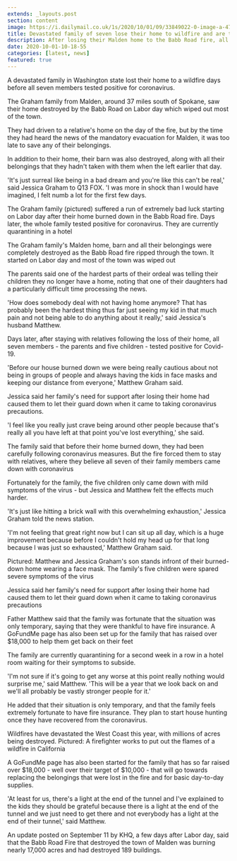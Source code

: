 ```yaml
---
extends: _layouts.post
section: content
image: https://i.dailymail.co.uk/1s/2020/10/01/09/33849022-0-image-a-47_1601540915020.jpg 
title: Devastated family of seven lose their home to wildfire and are then diagnosed with coronavirus  
description: After losing their Malden home to the Babb Road fire, all seven members of the Graham family - parents and five children (pictured) - tested positive for the coronavirus. 
date: 2020-10-01-10-18-55 
categories: [latest, news] 
featured: true 
--- 
```

A devastated family in Washington state lost their home to a wildfire days before all seven members tested positive for coronavirus.

The Graham family from Malden, around 37 miles south of Spokane, saw their home destroyed by the Babb Road on Labor day which wiped out most of the town. 

They had driven to a relative's home on the day of the fire, but by the time they had heard the news of the mandatory evacuation for Malden, it was too late to save any of their belongings. 

In addition to their home, their barn was also destroyed, along with all their belongings that they hadn't taken with them when the left earlier that day.

'It's just surreal like being in a bad dream and you're like this can't be real,' said Jessica Graham to Q13 FOX. 'I was more in shock than I would have imagined, I felt numb a lot for the first few days. 

The Graham family (pictured) suffered a run of extremely bad luck starting on Labor day after their home burned down in the Babb Road fire. Days later, the whole family tested positive for coronavirus. They are currently quarantining in a hotel

The Graham family's Malden home, barn and all their belongings were completely destroyed as the Babb Road fire ripped through the town. It started on Labor day and most of the town was wiped out

The parents said one of the hardest parts of their ordeal was telling their children they no longer have a home, noting that one of their daughters had a particularly difficult time processing the news.

'How does somebody deal with not having home anymore? That has probably been the hardest thing thus far just seeing my kid in that much pain and not being able to do anything about it really,' said Jessica's husband Matthew.

Days later, after staying with relatives following the loss of their home, all seven members - the parents and five children - tested positive for Covid-19.

'Before our house burned down we were being really cautious about not being in groups of people and always having the kids in face masks and keeping our distance from everyone,' Matthew Graham said.

 Jessica said her family's need for support after losing their home had caused them to let their guard down when it came to taking coronavirus precautions.

'I feel like you really just crave being around other people because that's really all you have left at that point you've lost everything,' she said.  

The family said that before their home burned down, they had been carefully following coronavirus measures. But the fire forced them to stay with relatives, where they believe all seven of their family members came down with coronavirus

Fortunately for the family, the five children only came down with mild symptoms of the virus - but Jessica and Matthew felt the effects much harder.

'It's just like hitting a brick wall with this overwhelming exhaustion,' Jessica Graham told the news station.

'I'm not feeling that great right now but I can sit up all day, which is a huge improvement because before I couldn't hold my head up for that long because I was just so exhausted,' Matthew Graham said.

Pictured: Matthew and Jessica Graham's son stands infront of their burned-down home wearing a face mask. The family's five children were spared severe symptoms of the virus

Jessica said her family's need for support after losing their home had caused them to let their guard down when it came to taking coronavirus precautions

Father Matthew said that the family was fortunate that the situation was only temporary, saying that they were thankful to have fire insurance. A GoFundMe page has also been set up for the family that has raised over $18,000 to help them get back on their feet

The family are currently quarantining for a second week in a row in a hotel room waiting for their symptoms to subside. 

'I'm not sure if it's going to get any worse at this point really nothing would surprise me,' said Matthew. 'This will be a year that we look back on and we'll all probably be vastly stronger people for it.'

He added that their situation is only temporary, and that the family feels extremely fortunate to have fire insurance. They plan to start house hunting once they have recovered from the coronavirus.

Wildfires have devastated the West Coast this year, with millions of acres being destroyed. Pictured: A firefighter works to put out the flames of a wildfire in California

A GoFundMe page has also been started for the family that has so far raised over $18,000 - well over their target of $10,000 - that will go towards replacing the belongings that were lost in the fire and for basic day-to-day supplies.

'At least for us, there's a light at the end of the tunnel and I've explained to the kids they should be grateful because there is a light at the end of the tunnel and we just need to get there and not everybody has a light at the end of their tunnel,' said Matthew.

An update posted on September 11 by KHQ, a few days after Labor day, said that the Babb Road Fire that destroyed the town of Malden was burning nearly 17,000 acres and had destroyed 189 buildings.    

